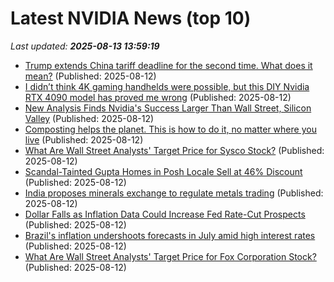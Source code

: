 # Latest NVIDIA News (top 10)
_Last updated: **2025-08-13 13:59:19**_

- [Trump extends China tariff deadline for the second time. What does it mean?](https://www.aljazeera.com/economy/2025/8/12/trump-extends-china-tariff-deadline-for-the-second-time-what-does-it-mean) (Published: 2025-08-12)
- [I didn’t think 4K gaming handhelds were possible, but this DIY Nvidia RTX 4090 model has proved me wrong](https://www.techradar.com/computing/gaming-pcs/i-didnt-think-4k-gaming-handhelds-were-possible-but-this-diy-nvidia-rtx-4090-model-has-proved-me-wrong) (Published: 2025-08-12)
- [New Analysis Finds Nvidia's Success Larger Than Wall Street, Silicon Valley](https://www.newsweek.com/new-analysis-finds-nvidias-success-larger-wall-street-silicon-valley-2107662) (Published: 2025-08-12)
- [Composting helps the planet. This is how to do it, no matter where you live](https://biztoc.com/x/cb1001c711a4e1bf) (Published: 2025-08-12)
- [What Are Wall Street Analysts' Target Price for Sysco Stock?](https://biztoc.com/x/44e25ad79e7e85be) (Published: 2025-08-12)
- [Scandal-Tainted Gupta Homes in Posh Locale Sell at 46% Discount](https://biztoc.com/x/bb4b84aa6b80ba7f) (Published: 2025-08-12)
- [India proposes minerals exchange to regulate metals trading](https://biztoc.com/x/0686eae6282b037a) (Published: 2025-08-12)
- [Dollar Falls as Inflation Data Could Increase Fed Rate-Cut Prospects](https://biztoc.com/x/eb08b1878987a6c3) (Published: 2025-08-12)
- [Brazil's inflation undershoots forecasts in July amid high interest rates](https://biztoc.com/x/f142042fd554e22b) (Published: 2025-08-12)
- [What Are Wall Street Analysts' Target Price for Fox Corporation Stock?](https://biztoc.com/x/44fa5d2486b28254) (Published: 2025-08-12)
